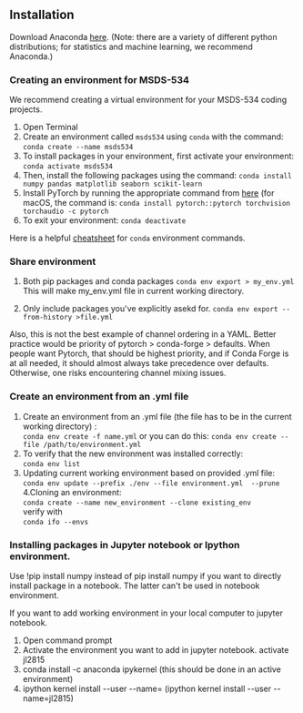 ## Installation
Download Anaconda [here](https://www.anaconda.com/download).
(Note: there are a variety of different python distributions; for statistics and machine learning, we recommend Anaconda.)

### Creating an environment for MSDS-534
We recommend creating a virtual environment for your MSDS-534 coding projects.
1. Open Terminal
2. Create an environment called `msds534` using `conda` with the command:
   ```conda create --name msds534```
3. To install packages in your environment, first activate your environment:
   ```conda activate msds534```
4. Then, install the following packages using the command:
   ```conda install numpy pandas matplotlib seaborn scikit-learn``` 
5. Install PyTorch by running the appropriate command from [here](https://pytorch.org) (for macOS, the command is: `conda install pytorch::pytorch torchvision torchaudio -c pytorch`
6. To exit your environment:
   ```conda deactivate```

Here is a helpful [cheatsheet](https://conda.io/projects/conda/en/latest/user-guide/tasks/manage-environments.html) for `conda` environment commands.

### Share environment
1. Both pip packages and conda packages
```conda env export > my_env.yml```
This will make my_env.yml file in current working directory.   

3. Only include packages you've explicitly asekd for.
```conda env export --from-history >file.yml```

Also, this is not the best example of channel ordering in a YAML. Better practice would be priority of pytorch > conda-forge > defaults. When people want Pytorch, that should be highest priority, and if Conda Forge is at all needed, it should almost always take precedence over defaults. Otherwise, one risks encountering channel mixing issues.

### Create an environment from an .yml file
1. Create an environment from an .yml file (the file has to be in the current working directory) :                      
```conda env create -f name.yml```
or you can do this:
```conda env create --file /path/to/environment.yml```   
3. To verify that the new environment was installed correctly:               
```conda env list```              
4. Updating current working environment based on provided .yml file:             
```conda env update --prefix ./env --file environment.yml  --prune```             
4.Cloning an environment:               
```conda create --name new_environment --clone existing_env```       
verify with           
```conda ifo --envs```

### Installing packages in Jupyter notebook or Ipython environment.
Use !pip install numpy instead of pip install numpy if you want to directly install package in a notebook. The latter can't be used in notebook environment.   

If you want to add working environment in your local computer to jupyter notebook.
1. Open command prompt   
2. Activate the environment you want to add in jupyter notebook.
activate jl2815   
4. conda install -c anaconda ipykernel    (this should be done in an active environment)   
5. ipython kernel install --user --name=<envname>             (ipython kernel install --user --name=jl2815)
     

